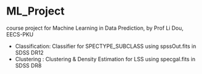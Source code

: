# ML_Project
course project for Machine Learning in Data Prediction, by Prof Li Dou, EECS-PKU
- Classification: Classifier for SPECTYPE_SUBCLASS using spssOut.fits in SDSS DR12
- Clustering : Clustering & Density Estimation for LSS using  specgal.fits in SDSS DR8
